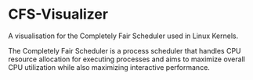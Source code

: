 # CFS-Visualizer

A visualisation for the Completely Fair Scheduler used in Linux Kernels. 

The Completely Fair Scheduler is a process scheduler that handles CPU resource allocation for executing processes and aims to maximize overall CPU utilization while also maximizing interactive performance.

